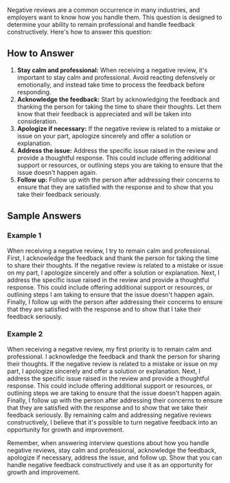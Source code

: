 
Negative reviews are a common occurrence in many industries, and employers want to know how you handle them. This question is designed to determine your ability to remain professional and handle feedback constructively. Here's how to answer this question:

How to Answer
-------------

1. **Stay calm and professional:** When receiving a negative review, it's important to stay calm and professional. Avoid reacting defensively or emotionally, and instead take time to process the feedback before responding.
2. **Acknowledge the feedback:** Start by acknowledging the feedback and thanking the person for taking the time to share their thoughts. Let them know that their feedback is appreciated and will be taken into consideration.
3. **Apologize if necessary:** If the negative review is related to a mistake or issue on your part, apologize sincerely and offer a solution or explanation.
4. **Address the issue:** Address the specific issue raised in the review and provide a thoughtful response. This could include offering additional support or resources, or outlining steps you are taking to ensure that the issue doesn't happen again.
5. **Follow up:** Follow up with the person after addressing their concerns to ensure that they are satisfied with the response and to show that you take their feedback seriously.

Sample Answers
--------------

### Example 1

When receiving a negative review, I try to remain calm and professional. First, I acknowledge the feedback and thank the person for taking the time to share their thoughts. If the negative review is related to a mistake or issue on my part, I apologize sincerely and offer a solution or explanation. Next, I address the specific issue raised in the review and provide a thoughtful response. This could include offering additional support or resources, or outlining steps I am taking to ensure that the issue doesn't happen again. Finally, I follow up with the person after addressing their concerns to ensure that they are satisfied with the response and to show that I take their feedback seriously.

### Example 2

When receiving a negative review, my first priority is to remain calm and professional. I acknowledge the feedback and thank the person for sharing their thoughts. If the negative review is related to a mistake or issue on my part, I apologize sincerely and offer a solution or explanation. Next, I address the specific issue raised in the review and provide a thoughtful response. This could include offering additional support or resources, or outlining steps we are taking to ensure that the issue doesn't happen again. Finally, I follow up with the person after addressing their concerns to ensure that they are satisfied with the response and to show that we take their feedback seriously. By remaining calm and addressing negative reviews constructively, I believe that it's possible to turn negative feedback into an opportunity for growth and improvement.

Remember, when answering interview questions about how you handle negative reviews, stay calm and professional, acknowledge the feedback, apologize if necessary, address the issue, and follow up. Show that you can handle negative feedback constructively and use it as an opportunity for growth and improvement.
